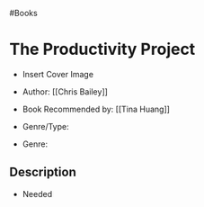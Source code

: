 #Books


# The Productivity Project

- Insert Cover Image

- Author: [[Chris Bailey]]
- Book Recommended by: [[Tina Huang]]
- Genre/Type: 
- Genre: 


## Description
- Needed


